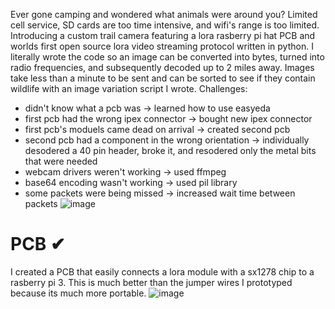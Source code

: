 Ever gone camping and wondered what animals were around you? Limited cell service, SD cards are too time intensive, and wifi's range is too limited. Introducing a custom trail camera featuring a lora rasberry pi hat PCB and worlds first open source lora video streaming protocol written in python. I literally wrote the code so an image can be converted into bytes, turned into radio frequencies, and subsequently decoded up to 2 miles away. Images take less than a minute to be sent and can be sorted  to see if they contain wildlife with an image variation script I wrote.
Challenges:
- didn't know what a pcb was -> learned how to use easyeda
- first pcb had the wrong ipex connector -> bought new ipex connector
- first pcb's moduels came dead on arrival -> created second pcb
- second pcb had a component in the wrong orientation -> individually desodered a 40 pin header, broke it, and resodered only the metal bits that were needed
- webcam drivers weren't working -> used ffmpeg
- base64 encoding wasn't working -> used pil library
- some packets were being missed  -> increased wait time between packets
![image](https://github.com/user-attachments/assets/ac3d3119-3e7a-48d1-97f3-02a61beb4206)


# PCB ✔

I created a PCB that easily connects a lora module with a sx1278 chip to a rasberry pi 3. This is much better than the jumper wires I prototyped because its much more portable. 
![image](https://github.com/SidharthBhatt/lora/assets/81537231/c85af4df-c06c-4aa9-a73f-0e79b648be90)



